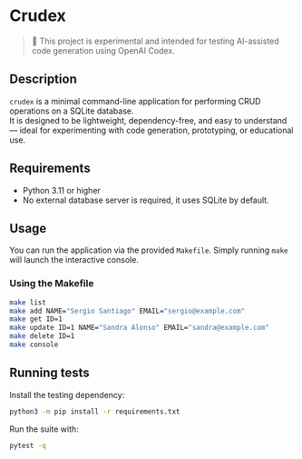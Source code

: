 # Crudex
> 🧪 This project is experimental and intended for testing AI-assisted code generation using OpenAI Codex.  

## Description

`crudex` is a minimal command-line application for performing CRUD operations on a SQLite database.  
It is designed to be lightweight, dependency-free, and easy to understand — ideal for experimenting with code generation, prototyping, or educational use.

## Requirements

- Python 3.11 or higher  
- No external database server is required, it uses SQLite by default.

## Usage

You can run the application via the provided `Makefile`. Simply running `make`
will launch the interactive console.

### Using the Makefile

```bash
make list
make add NAME="Sergio Santiago" EMAIL="sergio@example.com"
make get ID=1
make update ID=1 NAME="Sandra Alonso" EMAIL="sandra@example.com"
make delete ID=1
make console
```

## Running tests

Install the testing dependency:

```bash
python3 -m pip install -r requirements.txt
```

Run the suite with:

```bash
pytest -q
```
